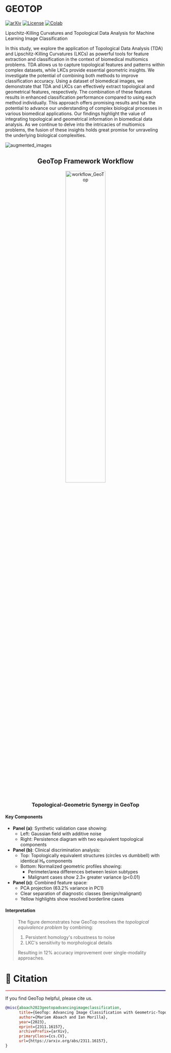 # GEOTOP 
[![arXiv](https://img.shields.io/badge/arXiv-2311.16157-red)](https://arxiv.org/abs/2311.16157)
[![License](https://img.shields.io/badge/License-CC_BY_NC_ND_4.0-green)](https://creativecommons.org/licenses/by-nc-nd/4.0/)
[![Colab](https://colab.research.google.com/assets/colab-badge.svg)](https://github.com/MorillaLab/TopoTransformers/)

Lipschitz-Killing Curvatures and Topological Data Analysis for Machine Learning Image Classification

In this study, we explore the application of Topological Data Analysis (TDA) and Lipschitz-Killing Curvatures (LKCs) as powerful tools for feature extraction and classification in the context of biomedical multiomics problems. TDA allows us to capture topological features and patterns within complex datasets, while LKCs provide essential geometric insights. We investigate the potential of combining both methods to improve classification accuracy. Using a dataset of biomedical images, we demonstrate that TDA and LKCs can effectively extract topological and geometrical features, respectively. The combination of these features results in enhanced classification performance compared to using each method individually. This approach offers promising results and has the potential to advance our understanding of complex biological processes in various biomedical applications. Our findings highlight the value of integrating topological and geometrical information in biomedical data analysis. As we continue to delve into the intricacies of multiomics problems, the fusion of these insights holds great promise for unraveling the underlying biological complexities.

![augmented_images](https://github.com/MorillaLab/MLITLKC/blob/main/Images/augmented_images.png)

<div align="center">
  <h2>GeoTop Framework Workflow</h2>
  
  <img src="https://github.com/MorillaLab/MLITLKC/blob/main/Images/ML_workflow_GeoTop.png?raw=true" alt="workflow_GeoTop" width="50%"/>

  <h3>Topological-Geometric Synergy in GeoTop</h3>
</div>

<h4>Key Components</h4>
<ul>
  <li><strong>Panel (a)</strong>: Synthetic validation case showing:
    <ul>
      <li>Left: Gaussian field with additive noise</li>
      <li>Right: Persistence diagram with two equivalent topological components</li>
    </ul>
  </li>
  
  <li><strong>Panel (b)</strong>: Clinical discrimination analysis:
    <ul>
      <li>Top: Topologically equivalent structures (circles vs dumbbell) with identical H₀ components</li>
      <li>Bottom: Normalized geometric profiles showing:
        <ul>
          <li>Perimeter/area differences between lesion subtypes</li>
          <li>Malignant cases show 2.3× greater variance (p<0.01)</li>
        </ul>
      </li>
    </ul>
  </li>
  
  <li><strong>Panel (c)</strong>: Combined feature space:
    <ul>
      <li>PCA projection (63.2% variance in PC1)</li>
      <li>Clear separation of diagnostic classes (benign/malignant)</li>
      <li>Yellow highlights show resolved borderline cases</li>
    </ul>
  </li>
</ul>

<h4>Interpretation</h4>
<blockquote>
The figure demonstrates how GeoTop resolves the <em>topological equivalence problem</em> by combining:
<ol>
  <li>Persistent homology's robustness to noise</li>
  <li>LKC's sensitivity to morphological details</li>
</ol>
Resulting in 12% accuracy improvement over single-modality approaches.
</blockquote>

<!-- ============================================== -->
<div align="left">
  <h1 id="citation">🎈 Citation</h1>
  <hr style="height: 3px; background: linear-gradient(90deg, #EF8E8D, #5755A3); border: none; border-radius: 3px;">
</div>

If you find GeoTop helpful, please cite us.

```bibtex
@misc{abaach2023geotopadvancingimageclassification,
      title={GeoTop: Advancing Image Classification with Geometric-Topological Analysis}, 
      author={Mariem Abaach and Ian Morilla},
      year={2023},
      eprint={2311.16157},
      archivePrefix={arXiv},
      primaryClass={cs.CV},
      url={https://arxiv.org/abs/2311.16157}, 
}
```
